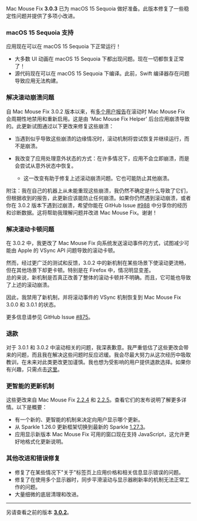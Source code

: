 Mac Mouse Fix **3.0.3** 已为 macOS 15 Sequoia 做好准备。此版本修复了一些稳定性问题并提供了多项小改进。

### macOS 15 Sequoia 支持

应用现在可以在 macOS 15 Sequoia 下正常运行！

- 大多数 UI 动画在 macOS 15 Sequoia 下都出现问题。现在一切都恢复正常了！
- 源代码现在可以在 macOS 15 Sequoia 下编译。此前，Swift 编译器存在问题导致应用无法构建。

### 解决滚动崩溃问题

自 Mac Mouse Fix 3.0.2 版本以来，有[多个用户报告](https://github.com/noah-nuebling/mac-mouse-fix/issues/988)在滚动时 Mac Mouse Fix 会周期性地禁用和重新启用。这是由 'Mac Mouse Fix Helper' 后台应用崩溃导致的。此更新试图通过以下更改来修复这些崩溃：

- 当遇到似乎导致这些崩溃的边缘情况时，滚动机制将尝试恢复并继续运行，而不是崩溃。
- 我改变了应用处理意外状态的方式：在许多情况下，应用不会立即崩溃，而是会尝试从意外状态中恢复。
    
    - 这一改变有助于修复上述滚动崩溃问题。它也可能防止其他崩溃。

附注：我在自己的机器上从未能重现这些崩溃，我仍然不确定是什么导致了它们，但根据收到的报告，此更新应该能防止任何崩溃。如果你仍然遇到滚动崩溃，或者你在 3.0.2 版本下遇到过崩溃，希望你能在 GitHub Issue [#988](https://github.com/noah-nuebling/mac-mouse-fix/issues/988) 中分享你的经历和诊断数据。这将帮助我理解问题并改进 Mac Mouse Fix。谢谢！

### 解决滚动卡顿问题

在 3.0.2 中，我更改了 Mac Mouse Fix 向系统发送滚动事件的方式，试图减少可能由 Apple 的 VSync API 问题导致的滚动卡顿。

然而，经过更广泛的测试和反馈，3.0.2 中的新机制在某些场景下使滚动更流畅，但在其他场景下却更卡顿。特别是在 Firefox 中，情况明显变差。\
总的来说，新机制是否真正改善了整体的滚动卡顿并不明确。而且，它可能也导致了上述的滚动崩溃。

因此，我禁用了新机制，并将滚动事件的 VSync 机制恢复到 Mac Mouse Fix 3.0.0 和 3.0.1 的状态。

更多信息请参见 GitHub Issue [#875](https://github.com/noah-nuebling/mac-mouse-fix/issues/875)。

### 退款

对于 3.0.1 和 3.0.2 中滚动相关的问题，我深表歉意。我严重低估了这些更改会带来的问题，而且我在解决这些问题时反应迟缓。我会尽最大努力从这次经历中吸取教训，在未来对此类更改更加谨慎。我也想为受影响的用户提供退款选择。如果你有兴趣，只需点击[这里](https://redirect.macmousefix.com/?target=mmf-apply-for-refund)。

### 更智能的更新机制

这些更改来自 Mac Mouse Fix [2.2.4](https://github.com/noah-nuebling/mac-mouse-fix/releases/tag/2.2.4) 和 [2.2.5](https://github.com/noah-nuebling/mac-mouse-fix/releases/tag/2.2.5)。查看它们的发布说明了解更多详情。以下是概要：

- 有一个新的、更智能的机制来决定向用户显示哪个更新。
- 从 Sparkle 1.26.0 更新框架切换到最新的 Sparkle [1.27.3](https://github.com/sparkle-project/Sparkle/releases/tag/1.27.3)。
- 应用显示新版本 Mac Mouse Fix 可用的窗口现在支持 JavaScript，这允许更好地格式化更新说明。

### 其他改进和错误修复

- 修复了在某些情况下"关于"标签页上应用价格和相关信息显示错误的问题。
- 修复了在使用多个显示器时，同步平滑滚动与显示器刷新率的机制无法正常工作的问题。
- 大量细微的底层清理和改进。

---

另请查看之前的版本 [**3.0.2**](https://github.com/noah-nuebling/mac-mouse-fix/releases/tag/3.0.2)。